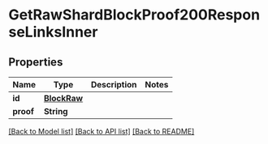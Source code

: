 # GetRawShardBlockProof200ResponseLinksInner

## Properties
Name | Type | Description | Notes
------------ | ------------- | ------------- | -------------
**id** | [**BlockRaw**](BlockRaw.md) |  | 
**proof** | **String** |  | 

[[Back to Model list]](../README.md#documentation-for-models) [[Back to API list]](../README.md#documentation-for-api-endpoints) [[Back to README]](../README.md)


